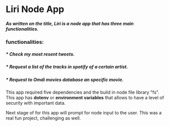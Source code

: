 # Liri Node App

##### As written on the title, Liri is a node app that has *three* main functionalities.

###   functionalities:

##### * Check my most resent tweets.
##### * Request a list of the tracks in spotify of a certain artist.
##### * Request to Omdi movies database an specific movie.

This app required five dependencies and the build in node file library "fs". This app has **dotenv** or **environment variables** that allows to have a level of security with important data.

Next stage of for this app will prompt for node input to the user. This was a real fun project,
challenging as well. 




